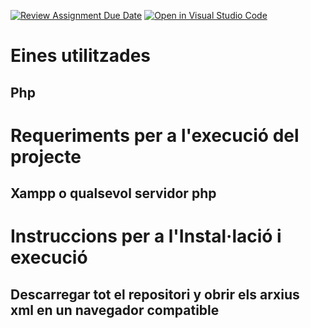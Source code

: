 [![Review Assignment Due Date](https://classroom.github.com/assets/deadline-readme-button-22041afd0340ce965d47ae6ef1cefeee28c7c493a6346c4f15d667ab976d596c.svg)](https://classroom.github.com/a/G9fQk55K)
[![Open in Visual Studio Code](https://classroom.github.com/assets/open-in-vscode-2e0aaae1b6195c2367325f4f02e2d04e9abb55f0b24a779b69b11b9e10269abc.svg)](https://classroom.github.com/online_ide?assignment_repo_id=16836874&assignment_repo_type=AssignmentRepo)
# Eines utilitzades
## Php

# Requeriments per a l'execució del projecte
## Xampp o qualsevol servidor php

# Instruccions per a l'Instal·lació i execució
## Descarregar tot el repositori y obrir els arxius xml en un navegador compatible